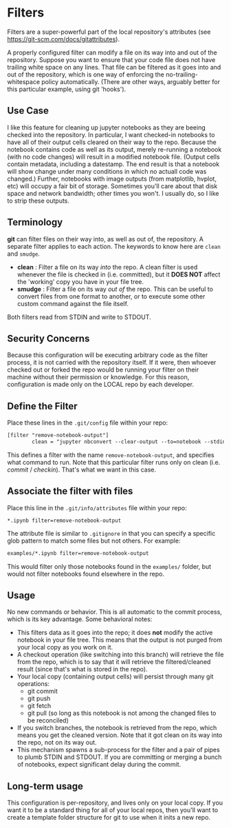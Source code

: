 # Filters

Filters are a super-powerful part of the local repository's attributes (see https://git-scm.com/docs/gitattributes).

A properly configured filter can modify a file on its way into and out of the repository. Suppose you want to ensure that
your code file does not have trailing white space on any lines. That file can be filtered as it goes into and out of the
repository, which is one way of enforcing the no-trailing-whitespace policy automatically.  (There are other ways, arguably
better for this particular example, using git 'hooks').

## Use Case

I like this feature for cleaning up jupyter notebooks as they are beeing checked into the repository.  In particular, I want
checked-in notebooks to have all of their output cells cleared on their way to the repo. Because the notebook contains code
as well as its output, merely re-running a notebook (with no code changes) will result in a modified notebook file. (Output cells
contain metadata, including a datestamp.  The end result is that a notebook will show change under many conditions in which
no actuall code was changed.)  Further, notebooks with image outputs (from matplotlib, hvplot, etc) will occupy a fair bit
of storage. Sometimes you'll care about that disk space and network bandwidth; other times you won't.  I usually do, so I like
to strip these outputs.

## Terminology

**git** can filter files on their way into, as well as out of, the repository. A separate filter applies to each action. The keywords
to know here are `clean` and `smudge`.

* **clean** : Filter a file on its way _into_ the repo. A clean filter is used whenever the file is checked in (i.e. committed),
  but it **DOES NOT** affect the 'working' copy you have in your file tree.
* **smudge** : Filter a file on its way _out of_ the repo. This can be useful to convert files from one format to another, or to
  execute some other custom command against the file itself.

Both filters read from STDIN and write to STDOUT.

## Security Concerns

Because this configuration will be executing arbitrary code as the filter process, it is not carried with the repository itself.  If it were, then
whoever checked out or forked the repo would be running your filter on their machine without their permission or knowledge.
For this reason, configuration is made only on the LOCAL repo by each developer.

## Define the Filter

Place these lines in the `.git/config` file within your repo:

```txt
[filter "remove-notebook-output"]
        clean = "jupyter nbconvert --clear-output --to=notebook --stdin --stdout --log-level=ERROR"
```

This defines a filter with the name `remove-notebook-output`, and specifies what command to run.  Note that this particular filter
runs only on clean (i.e. _commit_ / _checkin_).  That's what we want in this case.

## Associate the filter with files

Place this line in the `.git/info/attributes` file within your repo:
```
*.ipynb filter=remove-notebook-output
```

The attribute file is similar to `.gitignore` in that you can specify a specific glob pattern to match some files but not others.
For example:

```txt
examples/*.ipynb filter=remove-notebook-output
```

This would filter only those notebooks found in the `examples/` folder, but would not filter notebooks found elsewhere in the repo.

## Usage

No new commands or behavior.  This is all automatic to the commit process, which is its key advantage. Some behavioral notes:

* This filters data as it goes into the repo; it does **not** modify the active notebook in your file tree. This means that the
  output is not purged from your local copy as you work on it.
* A checkout operation (like switching into this branch) will retrieve the file from the repo, which is to say that it will
  retrieve the filtered/cleaned result (since that's what is stored in the repo).
* Your local copy (containing output cells) will persist through many git operations:
  - git commit
  - git push
  - git fetch
  - git pull (so long as this notebook is not among the changed files to be reconciled)
* If you switch branches, the notebook is retrieved from the repo, which means you get the cleaned version. Note that it got
  clean on its way into the repo, not on its way out.
* This mechanism spawns a sub-process for the filter and a pair of pipes
  to plumb STDIN and STDOUT.  If you are committing or merging a bunch of notebooks, expect significant delay during the commit. 

## Long-term usage

This configuration is per-repository, and lives only on your local copy.
If you want it to be a standard thing for all of your local repos, then you'll want to create a template folder structure for git to use when it inits a new repo.
